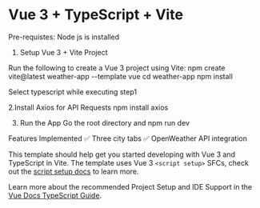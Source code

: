 # Vue 3 + TypeScript + Vite

Pre-requistes: Node js is installed

1. Setup Vue 3 + Vite Project

Run the following to create a Vue 3 project using Vite:
npm create vite@latest weather-app --template vue
cd weather-app
npm install

Select typescript while executing step1

2.Install Axios for API Requests 
npm install axios


3. Run the App
Go the root directory and 
npm run dev


Features Implemented
✅ Three city tabs
✅ OpenWeather API integration

This template should help get you started developing with Vue 3 and TypeScript in Vite. The template uses Vue 3 `<script setup>` SFCs, check out the [script setup docs](https://v3.vuejs.org/api/sfc-script-setup.html#sfc-script-setup) to learn more.

Learn more about the recommended Project Setup and IDE Support in the [Vue Docs TypeScript Guide](https://vuejs.org/guide/typescript/overview.html#project-setup).
